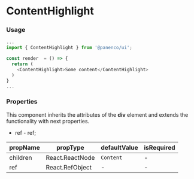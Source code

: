 # ContentHighlight

### Usage

```js
...
import { ContentHighlight } from '@panenco/ui';

const render  = () => {
  return (
    <ContentHighlight>Some content</ContentHighlight>
  )
}
...
```

<!-- STORY -->

### Properties

This component inherits the attributes of the **div** element and extends the functionality with next properties.

- ref - ref;

| propName | propType        | defaultValue | isRequired |
| -------- | --------------- | ------------ | ---------- |
| children | React.ReactNode | `Content`    | -          |
| ref      | React.RefObject | -            | -          |
